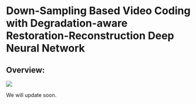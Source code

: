 # Down-Sampling Based Video Coding with Degradation-aware Restoration-Reconstruction Deep Neural Network

## Overview:
[![](http://img.youtube.com/vi/-oNjWXAM5Hc/0.jpg)](http://www.youtube.com/watch?v=-oNjWXAM5Hc "DEMO")

We will update soon.
